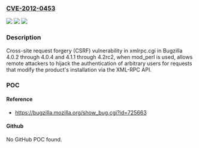 ### [CVE-2012-0453](https://cve.mitre.org/cgi-bin/cvename.cgi?name=CVE-2012-0453)
![](https://img.shields.io/static/v1?label=Product&message=n%2Fa&color=blue)
![](https://img.shields.io/static/v1?label=Version&message=n%2Fa&color=blue)
![](https://img.shields.io/static/v1?label=Vulnerability&message=n%2Fa&color=brighgreen)

### Description

Cross-site request forgery (CSRF) vulnerability in xmlrpc.cgi in Bugzilla 4.0.2 through 4.0.4 and 4.1.1 through 4.2rc2, when mod_perl is used, allows remote attackers to hijack the authentication of arbitrary users for requests that modify the product's installation via the XML-RPC API.

### POC

#### Reference
- https://bugzilla.mozilla.org/show_bug.cgi?id=725663

#### Github
No GitHub POC found.

